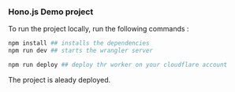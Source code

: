 ### Hono.js Demo project

To run the project locally, run the following commands :

```bash
npm install ## installs the dependencies
npm run dev ## starts the wrangler server
```

```bash
npm run deploy ## deploy thr worker on your cloudflare account
```

The project is aleady deployed.
